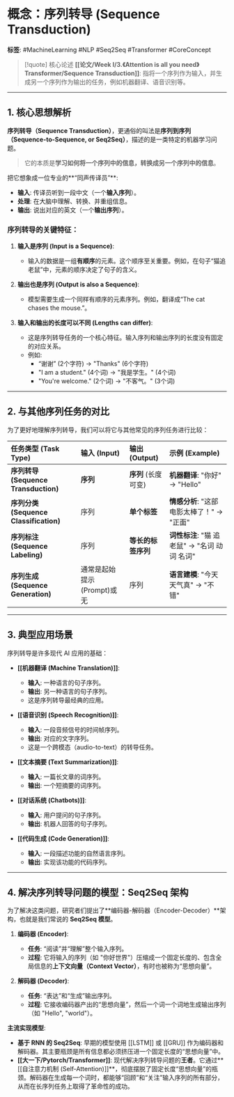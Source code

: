 # 概念：序列转导 (Sequence Transduction)

**标签**: #MachineLearning #NLP #Seq2Seq #Transformer #CoreConcept

> [!quote] 核心论述
> **[[论文/Week Ⅰ/3.《Attention is all you need》Transformer/Sequence Transduction]]**: 指将一个序列作为输入，并生成另一个序列作为输出的任务，例如机器翻译、语音识别等。

---

## 1. 核心思想解析

**序列转导（Sequence Transduction）**，更通俗的叫法是**序列到序列（Sequence-to-Sequence, or Seq2Seq）**，描述的是一类特定的机器学习问题。

> 它的本质是**学习如何将一个序列中的信息，转换成另一个序列中的信息**。

把它想象成一位专业的**“同声传译员”**:
- **输入**: 传译员听到一段中文（一个**输入序列**）。
- **处理**: 在大脑中理解、转换、并重组信息。
- **输出**: 说出对应的英文（一个**输出序列**）。

### 序列转导的关键特征：

1.  **输入是序列 (Input is a Sequence)**:
    - 输入的数据是一组**有顺序**的元素。这个顺序至关重要。例如，在句子“猫追老鼠”中，元素的顺序决定了句子的含义。

2.  **输出也是序列 (Output is also a Sequence)**:
    - 模型需要生成一个同样有顺序的元素序列。例如，翻译成“The cat chases the mouse.”。

3.  **输入和输出的长度可以不同 (Lengths can differ)**:
    - 这是序列转导任务的一个核心特征。输入序列和输出序列的长度没有固定的对应关系。
    - 例如:
        - “谢谢” (2个字符) → "Thanks" (6个字符)
        - "I am a student." (4个词) → "我是学生。" (4个词)
        - "You're welcome." (2个词) → "不客气。" (3个词)

---

## 2. 与其他序列任务的对比

为了更好地理解序列转导，我们可以将它与其他常见的序列任务进行比较：

| 任务类型 (Task Type) | 输入 (Input) | 输出 (Output) | 示例 (Example) |
| :--- | :--- | :--- | :--- |
| **序列转导 (Sequence Transduction)** | **序列** | **序列** (长度可变) | **机器翻译**: "你好" → "Hello" |
| **序列分类 (Sequence Classification)**| 序列 | **单个标签** | **情感分析**: "这部电影太棒了！" → "正面" |
| **序列标注 (Sequence Labeling)** | 序列 | **等长的标签序列** | **词性标注**: "猫 追 老鼠" → "名词 动词 名词" |
| **序列生成 (Sequence Generation)** | 通常是起始提示(Prompt)或无 | 序列 | **语言建模**: "今天天气真" → "不错" |

---

## 3. 典型应用场景

序列转导是许多现代 AI 应用的基础：

- **[[机器翻译 (Machine Translation)]]**:
    - **输入**: 一种语言的句子序列。
    - **输出**: 另一种语言的句子序列。
    - 这是序列转导最经典的应用。

- **[[语音识别 (Speech Recognition)]]**:
    - **输入**: 一段音频信号的时间帧序列。
    - **输出**: 对应的文字序列。
    - 这是一个跨模态（audio-to-text）的转导任务。

- **[[文本摘要 (Text Summarization)]]**:
    - **输入**: 一篇长文章的词序列。
    - **输出**: 一个短摘要的词序列。

- **[[对话系统 (Chatbots)]]**:
    - **输入**: 用户提问的句子序列。
    - **输出**: 机器人回答的句子序列。

- **[[代码生成 (Code Generation)]]**:
    - **输入**: 一段描述功能的自然语言序列。
    - **输出**: 实现该功能的代码序列。

---

## 4. 解决序列转导问题的模型：Seq2Seq 架构

为了解决这类问题，研究者们提出了**编码器-解码器（Encoder-Decoder）**架构，也就是我们常说的 **Seq2Seq 模型**。

1.  **编码器 (Encoder)**:
    - **任务**: “阅读”并“理解”整个输入序列。
    - **过程**: 它将输入的序列（如 "你好世界"）压缩成一个固定长度的、包含全局信息的**上下文向量（Context Vector）**，有时也被称为“思想向量”。

2.  **解码器 (Decoder)**:
    - **任务**: “表达”和“生成”输出序列。
    - **过程**: 它接收编码器产出的“思想向量”，然后一个词一个词地生成输出序列（如 "Hello", "world"）。

**主流实现模型**:
- **基于 RNN 的 Seq2Seq**: 早期的模型使用 [[LSTM]] 或 [[GRU]] 作为编码器和解码器。其主要瓶颈是所有信息都必须挤压进一个固定长度的“思想向量”中。
- **[[大一下/Pytorch/Transformer]]**: 现代解决序列转导问题的**王者**。它通过**[[自注意力机制 (Self-Attention)]]**，彻底摆脱了固定长度“思想向量”的瓶颈。解码器在生成每一个词时，都能够“回顾”和“关注”输入序列的所有部分，从而在长序列任务上取得了革命性的成功。